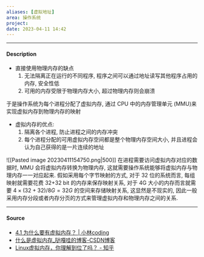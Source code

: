 ```yaml
---
aliases: [虚拟地址]
area: 操作系统
project: 
date: 2023-04-11 14:42
---
```

---
#### Description
- 直接使用物理内存的缺点
    1. 无法隔离正在运行的不同程序, 程序之间可以通过地址读写其他程序占用的内存, 安全性低
    2. 可用的内存受限于物理内存大小, 超过物理内存则会崩溃

于是操作系统为每个进程分配了虚拟内存, 通过 CPU 中的内存管理单元 (MMU)来实现虚拟内存到物理内存的映射
- 虚拟内存的优点: 
    1. 隔离各个进程, 防止进程之间的内存冲突
    2. 每个进程分配的可用虚拟内存空间都是整个物理内存空间大小, 并且进程会认为自己获得的是一片连续的地址

![[Pasted image 20230411154750.png|500]]
在进程需要访问虚拟内存对应的数据时, MMU 会将虚拟内存转换为物理内存, 这就需要操作系统能够将虚拟内存与物理内存一一对应起来. 假如采用每个字节映射的方式, 对于 32 位的系统而言, 每组映射就需要花费 32+32 bit 的内存来保存映射关系, 对于 4G 大小的内存而言就需要 $4\times (32+32)/8G=32G$ 的空间来存储映射关系, 这显然是不现实的, 因此一般采用内存分段或者内存分页的方式来管理虚拟内存和物理内存之间的关系.

---
#### Source
- [4.1 为什么要有虚拟内存？ | 小林coding](https://xiaolincoding.com/os/3_memory/vmem.html#%E8%99%9A%E6%8B%9F%E5%86%85%E5%AD%98)
- [什么是虚拟内存_哒嘎哇的博客-CSDN博客](https://blog.csdn.net/nssddwbzd/article/details/122833783)
- [Linux虚拟内存，你理解到位了吗？ - 知乎](https://zhuanlan.zhihu.com/p/382505676)